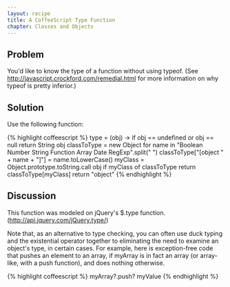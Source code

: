 ```yaml
---
layout: recipe
title: A CoffeeScript Type Function
chapter: Classes and Objects
---
```

## Problem

You'd like to know the type of a function without using typeof. (See http://javascript.crockford.com/remedial.html for more information on why typeof is pretty inferior.)

## Solution

Use the following function:

{% highlight coffeescript %}
type = (obj) ->
  if obj == undefined or obj == null
    return String obj
  classToType = new Object
  for name in "Boolean Number String Function Array Date RegExp".split(" ")
    classToType["[object " + name + "]"] = name.toLowerCase()
  myClass = Object.prototype.toString.call obj
  if myClass of classToType
    return classToType[myClass]
  return "object"
{% endhighlight %}

## Discussion

This function was modeled on jQuery's $.type function. (http://api.jquery.com/jQuery.type/)

Note that, as an alternative to type checking, you can often use duck typing and the existential operator together to eliminating the need to examine an object's type, in certain cases.  For example, here is exception-free code that pushes an element to an array, if myArray is in fact an array (or array-like, with a push function), and does nothing otherwise.

{% highlight coffeescript %}
myArray?.push? myValue
{% endhighlight %}
